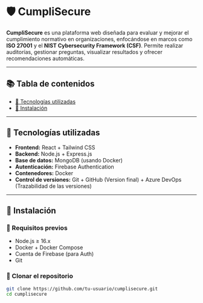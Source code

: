 # 🛡️ CumpliSecure

**CumpliSecure** es una plataforma web diseñada para evaluar y mejorar el cumplimiento normativo en organizaciones, enfocándose en marcos como **ISO 27001** y el **NIST Cybersecurity Framework (CSF)**. Permite realizar auditorías, gestionar preguntas, visualizar resultados y ofrecer recomendaciones automáticas.

---

## 📚 Tabla de contenidos

- [🔧 Tecnologías utilizadas](#-tecnologías-utilizadas)
- [🚀 Instalación](#-instalación)


---

## 🔧 Tecnologías utilizadas

- **Frontend:** React + Tailwind CSS
- **Backend:** Node.js + Express.js
- **Base de datos:** MongoDB (usando Docker)
- **Autenticación:** Firebase Authentication
- **Contenedores:** Docker
- **Control de versiones:** Git + GitHub (Version final) + Azure DevOps (Trazabilidad de las versiones)

---

## 🚀 Instalación

### 🔗 Requisitos previos

- Node.js ≥ 16.x
- Docker + Docker Compose
- Cuenta de Firebase (para Auth)
- Git


### 🧰 Clonar el repositorio

```bash
git clone https://github.com/tu-usuario/cumplisecure.git
cd cumplisecure

```
